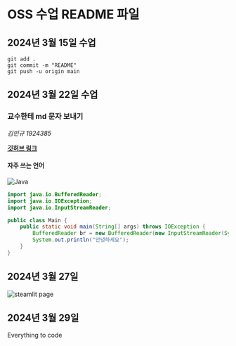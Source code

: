 # OSS 수업 README 파일

## 2024년 3월 15일 수업

```git
git add .
git commit -m "README"
git push -u origin main
```

## 2024년 3월 22일 수업

### 교수한테 md 문자 보내기

_김민규 1924385_

**[깃허브 링크](https://github.com/BOJ-ios)**

#### 자주 쓰는 언어

![Java](https://img.shields.io/badge/Java-007396.svg?&style=for-the-badge&logo=Java&logoColor=white)

```java
import java.io.BufferedReader;
import java.io.IOException;
import java.io.InputStreamReader;

public class Main {
    public static void main(String[] args) throws IOException {
        BufferedReader br = new BufferedReader(new InputStreamReader(System.in));
        System.out.println("안녕하세요");
    }
}
```

## 2024년 3월 27일

![steamlit page](https://github.com/BOJ-ios/School_OSS/assets/44316764/27758251-f917-46a7-b401-4d3ecc022ef5)

## 2024년 3월 29일

Everything to code
